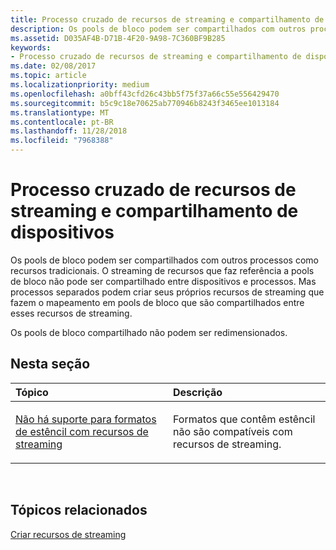 ```yaml
---
title: Processo cruzado de recursos de streaming e compartilhamento de dispositivos
description: Os pools de bloco podem ser compartilhados com outros processos como recursos tradicionais. O streaming de recursos que faz referência a pools de bloco não pode ser compartilhado entre dispositivos e processos.
ms.assetid: D035AF4B-D71B-4F20-9A98-7C360BF9B285
keywords:
- Processo cruzado de recursos de streaming e compartilhamento de dispositivos
ms.date: 02/08/2017
ms.topic: article
ms.localizationpriority: medium
ms.openlocfilehash: a0bff43cfd26c43bb5f75f37a66c55e556429470
ms.sourcegitcommit: b5c9c18e70625ab770946b8243f3465ee1013184
ms.translationtype: MT
ms.contentlocale: pt-BR
ms.lasthandoff: 11/28/2018
ms.locfileid: "7968388"
---
```

# <a name="span-iddirect3dconceptsstreaming-resource-cross-process-and-device-sharingspanstreaming-resource-cross-process-and-device-sharing"></a><span id="direct3dconcepts.streaming-resource-cross-process-and-device-sharing"></span>Processo cruzado de recursos de streaming e compartilhamento de dispositivos


Os pools de bloco podem ser compartilhados com outros processos como recursos tradicionais. O streaming de recursos que faz referência a pools de bloco não pode ser compartilhado entre dispositivos e processos. Mas processos separados podem criar seus próprios recursos de streaming que fazem o mapeamento em pools de bloco que são compartilhados entre esses recursos de streaming.

Os pools de bloco compartilhado não podem ser redimensionados.

## <a name="span-idin-this-sectionspanin-this-section"></a><span id="in-this-section"></span>Nesta seção


<table>
<colgroup>
<col width="50%" />
<col width="50%" />
</colgroup>
<thead>
<tr class="header">
<th align="left">Tópico</th>
<th align="left">Descrição</th>
</tr>
</thead>
<tbody>
<tr class="odd">
<td align="left"><p><a href="stencil-formats-not-supported-with-streaming-resources.md">Não há suporte para formatos de estêncil com recursos de streaming</a></p></td>
<td align="left"><p>Formatos que contêm estêncil não são compatíveis com recursos de streaming.</p></td>
</tr>
</tbody>
</table>

 

## <a name="span-idrelated-topicsspanrelated-topics"></a><span id="related-topics"></span>Tópicos relacionados


[Criar recursos de streaming](creating-streaming-resources.md)

 

 




